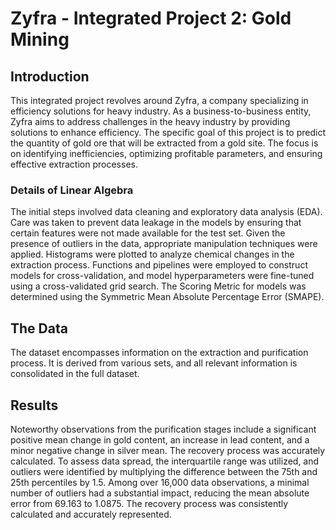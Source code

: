 # Zyfra - Integrated Project 2: Gold Mining

## Introduction
This integrated project revolves around Zyfra, a company specializing in efficiency solutions for heavy industry. As a business-to-business entity, Zyfra aims to address challenges in the heavy industry by providing solutions to enhance efficiency. The specific goal of this project is to predict the quantity of gold ore that will be extracted from a gold site. The focus is on identifying inefficiencies, optimizing profitable parameters, and ensuring effective extraction processes.

### Details of Linear Algebra
The initial steps involved data cleaning and exploratory data analysis (EDA). Care was taken to prevent data leakage in the models by ensuring that certain features were not made available for the test set. Given the presence of outliers in the data, appropriate manipulation techniques were applied. Histograms were plotted to analyze chemical changes in the extraction process. Functions and pipelines were employed to construct models for cross-validation, and model hyperparameters were fine-tuned using a cross-validated grid search. The Scoring Metric for models was determined using the Symmetric Mean Absolute Percentage Error (SMAPE).

## The Data
The dataset encompasses information on the extraction and purification process. It is derived from various sets, and all relevant information is consolidated in the full dataset.

## Results
Noteworthy observations from the purification stages include a significant positive mean change in gold content, an increase in lead content, and a minor negative change in silver mean. The recovery process was accurately calculated. To assess data spread, the interquartile range was utilized, and outliers were identified by multiplying the difference between the 75th and 25th percentiles by 1.5. Among over 16,000 data observations, a minimal number of outliers had a substantial impact, reducing the mean absolute error from 69.163 to 1.0875. The recovery process was consistently calculated and accurately represented.

